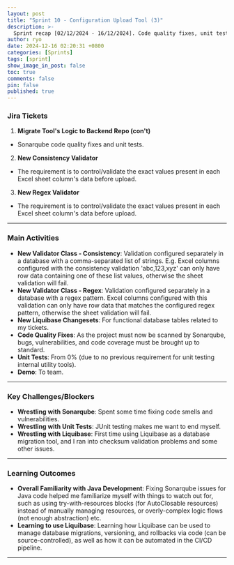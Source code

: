```yaml
---
layout: post
title: "Sprint 10 - Configuration Upload Tool (3)"
description: >-
  Sprint recap [02/12/2024 - 16/12/2024]. Code quality fixes, unit tests, and the implementation of more validation classes for the tool.
author: ryo
date: 2024-12-16 02:20:31 +0800
categories: [Sprints]
tags: [sprint]
show_image_in_post: false
toc: true
comments: false
pin: false
published: true
---
```


### Jira Tickets

1. **Migrate Tool's Logic to Backend Repo (con't)**
  - Sonarqube code quality fixes and unit tests.

2. **New Consistency Validator**
  - The requirement is to control/validate the exact values present in each Excel sheet column's data before upload.

3. **New Regex Validator**
  - The requirement is to control/validate the exact values present in each Excel sheet column's data before upload.

---

### Main Activities

- **New Validator Class - Consistency**: Validation configured separately in a database with a comma-separated list of strings. E.g. Excel columns configured with the consistency validation 'abc,123,xyz' can only have row data containing one of these list values, otherwise the sheet validation will fail.
- **New Validator Class - Regex**: Validation configured separately in a database with a regex pattern. Excel columns configured with this validation can only have row data that matches the configured regex pattern, otherwise the sheet validation will fail.
- **New Liquibase Changesets**: For functional database tables related to my tickets.
- **Code Quality Fixes**: As the project must now be scanned by Sonarqube, bugs, vulnerabilities, and code coverage must be brought up to standard.
- **Unit Tests**: From 0% (due to no previous requirement for unit testing internal utility tools).
- **Demo**: To team.

---

### Key Challenges/Blockers

- **Wrestling with Sonarqube**: Spent some time fixing code smells and vulnerabilities. 
- **Wrestling with Unit Tests**: JUnit testing makes me want to end myself.
- **Wrestling with Liquibase**: First time using Liquibase as a database migration tool, and I ran into checksum validation problems and some other issues.

---

### Learning Outcomes

- **Overall Familiarity with Java Development**: Fixing Sonarqube issues for Java code helped me familiarize myself with things to watch out for, such as using try-with-resources blocks (for AutoClosable resources) instead of manually managing resources, or overly-complex logic flows (not enough abstraction) etc.
- **Learning to use Liquibase**: Learning how Liquibase can be used to manage database migrations, versioning, and rollbacks via code (can be source-controlled), as well as how it can be automated in the CI/CD pipeline.

---

